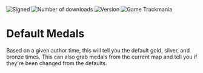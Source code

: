 ![Signed](https://img.shields.io/badge/Signed-No-FF3333)
![Number of downloads](https://img.shields.io/badge/dynamic/json?query=downloads&url=https%3A%2F%2Fopenplanet.dev%2Fapi%2Fplugin%2F487&label=Downloads&color=purple)
![Version](https://img.shields.io/badge/dynamic/json?query=version&url=https%3A%2F%2Fopenplanet.dev%2Fapi%2Fplugin%2F487&label=Version&color=red)
![Game Trackmania](https://img.shields.io/badge/Game-Trackmania-blue)
<!-- ![Game Maniaplanet](https://img.shields.io/badge/Game-Maniaplanet_4-blue) -->
<!-- ![Game Turbo](https://img.shields.io/badge/Game-Turbo-blue) -->
# Default Medals

Based on a given author time, this will tell you the default gold, silver, and bronze times. This can also grab medals from the current map and tell you if they're been changed from the defaults.